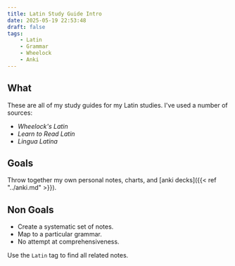 ```yaml
---
title: Latin Study Guide Intro
date: 2025-05-19 22:53:48
draft: false
tags:
    - Latin
    - Grammar
    - Wheelock
    - Anki
---
```


## What

These are all of my study guides for my Latin studies. I've used a number of sources: 

- *Wheelock's Latin*
- *Learn to Read Latin*
- *Lingua Latina*

## Goals

Throw together my own personal notes, charts, and [anki decks]({{< ref "../anki.md" >}}).

## Non Goals

- Create a systematic set of notes.
- Map to a particular grammar.
- No attempt at comprehensiveness.

Use the `Latin` tag to find all related notes.
